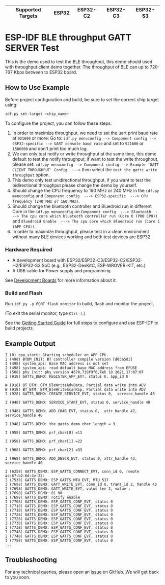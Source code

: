 | Supported Targets | ESP32 | ESP32-C2 | ESP32-C3 | ESP32-S3 |
| ----------------- | ----- | -------- | -------- | -------- |

# ESP-IDF BLE throughput GATT SERVER Test

This is the demo used to test the BLE throughput, this demo should used with throughput client demo together. 
The throughput of BLE can up to 720-767 Kbps between to ESP32 board.

## How to Use Example

Before project configuration and build, be sure to set the correct chip target using:

```bash
idf.py set-target <chip_name>
```
To configure the project, you can follow these steps:

1. In order to maximize throughput, we need to set the uart print baud rate at `921600` or more:
Go to: `idf.py menuconfig --> Component config --> ESP32-specific --> UART console baud rate` and set to `921600` or `1500000` and don't print too much log.
2. We can only test notify or write throughput at the same time, this demo default to test the notify throughput, if want to test the write throughput, 
please set: `idf.py menuconfig --> Component config --> Example 'GATT CLIENT THROUGHPUT' Config  --->` then select the `test the gattc write throughput` option.
3. This demo only test unidirectional throughput, if you want to test the bidirectional throughput please change the demo by yourself.
4. Should change the CPU frequency to 160 MHz or 240 MHz in the `idf.py menuconfig`  and `Component config  ---> ESP32-specific  ---> CPU frequency (240 MHz or 160 MHz)`.
5. Should change the bluetooth controller and Bluedroid run in different Core in the `idf.py menuconfig` on `Component config  ---> Bluetooth  ---> The cpu core which bluetooth controller run (Core 0 (PRO CPU))` and `Bluedroid Enable  ---> The cpu core which Bluedroid run (Core 1 (APP CPU))`.
6. In order to maximize throughput, please test in a clean environment without many BLE devices working and both test devices are ESP32.

### Hardware Required

* A development board with ESP32/ESP32-C3/ESP32-C2/ESP32-H2/ESP32-S3 SoC (e.g., ESP32-DevKitC, ESP-WROVER-KIT, etc.)
* A USB cable for Power supply and programming

See [Development Boards](https://www.espressif.com/en/products/devkits) for more information about it.

### Build and Flash

Run `idf.py -p PORT flash monitor` to build, flash and monitor the project.

(To exit the serial monitor, type ``Ctrl-]``.)

See the [Getting Started Guide](https://idf.espressif.com/) for full steps to configure and use ESP-IDF to build projects.

## Example Output

```
I (0) cpu_start: Starting scheduler on APP CPU.
I (498) BTDM_INIT: BT controller compile version [d03a5d3]
I (498) system_api: Base MAC address is not set
I (498) system_api: read default base MAC address from EFUSE
I (508) phy_init: phy_version 4670,719f9f6,Feb 18 2021,17:07:07
I (918) GATTS_DEMO: REGISTER_APP_EVT, status 0, app_id 0

W (918) BT_BTM: BTM_BleWriteAdvData, Partial data write into ADV
W (918) BT_BTM: BTM_BleWriteScanRsp, Partial data write into ADV
I (928) GATTS_DEMO: CREATE_SERVICE_EVT, status 0,  service_handle 40

I (948) GATTS_DEMO: SERVICE_START_EVT, status 0, service_handle 40

I (948) GATTS_DEMO: ADD_CHAR_EVT, status 0,  attr_handle 42, service_handle 40

I (948) GATTS_DEMO: the gatts demo char length = 3

I (958) GATTS_DEMO: prf_char[0] =11

I (958) GATTS_DEMO: prf_char[1] =22

I (968) GATTS_DEMO: prf_char[2] =33

I (968) GATTS_DEMO: ADD_DESCR_EVT, status 0, attr_handle 43, service_handle 40

I (6258) GATTS_DEMO: ESP_GATTS_CONNECT_EVT, conn_id 0, remote ac:67:b2:6d:4e:22:
I (7538) GATTS_DEMO: ESP_GATTS_MTU_EVT, MTU 517
I (7698) GATTS_DEMO: GATT_WRITE_EVT, conn_id 0, trans_id 2, handle 43
I (7698) GATTS_DEMO: GATT_WRITE_EVT, value len 2, value :
I (7698) GATTS_DEMO: 01 00 
I (7698) GATTS_DEMO: notify enable
I (7708) GATTS_DEMO: ESP_GATTS_CONF_EVT, status 0
I (7718) GATTS_DEMO: ESP_GATTS_CONF_EVT, status 0
I (7718) GATTS_DEMO: ESP_GATTS_CONF_EVT, status 0
I (7728) GATTS_DEMO: ESP_GATTS_CONF_EVT, status 0
I (7728) GATTS_DEMO: ESP_GATTS_CONF_EVT, status 0
I (7738) GATTS_DEMO: ESP_GATTS_CONF_EVT, status 0
I (7738) GATTS_DEMO: ESP_GATTS_CONF_EVT, status 0
I (7748) GATTS_DEMO: ESP_GATTS_CONF_EVT, status 0
I (7748) GATTS_DEMO: ESP_GATTS_CONF_EVT, status 0
I (7758) GATTS_DEMO: ESP_GATTS_CONF_EVT, status 0
...
```

## Troubleshooting

For any technical queries, please open an [issue](https://github.com/espressif/esp-idf/issues) on GitHub. We will get back to you soon.
